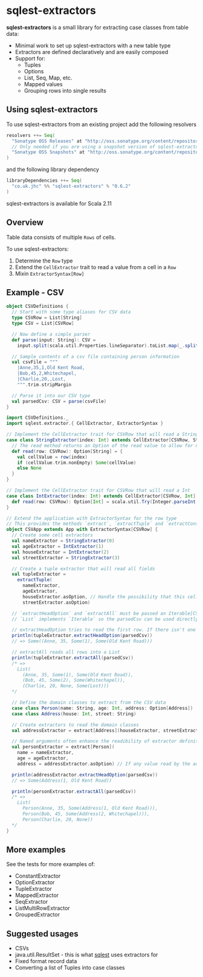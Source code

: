# sqlest-extractors

**sqlest-extractors** is a small library for extracting case classes from table data:

- Minimal work to set up sqlest-extractors with a new table type
- Extractors are defined declaratively and are easily composed
- Support for:
  - Tuples
  - Options
  - List, Seq, Map, etc.
  - Mapped values
  - Grouping rows into single results

## Using sqlest-extractors
To use sqlest-extractors from an existing project add the following resolvers
```scala
resolvers ++= Seq(
  "Sonatype OSS Releases" at "http://oss.sonatype.org/content/repositories/releases/",
  // Only needed if you are using a snapshot version of sqlest-extractors
  "Sonatype OSS Snapshots" at "http://oss.sonatype.org/content/repositories/snapshots/"
)
```

and the following library dependency
```scala
libraryDependencies ++= Seq(
  "co.uk.jhc" %% "sqlest-extractors" % "0.6.2"
)
```

sqlest-extractors is available for Scala 2.11

## Overview
Table data consists of multiple `Rows` of cells.

To use sqlest-extractors:

1. Determine the `Row` type
2. Extend the `CellExtractor` trait to read a value from a cell in a `Row`
3. Mixin `ExtractorSyntax[Row]`

## Example - CSV
```scala
object CSVDefinitions {
  // Start with some type aliases for CSV data
  type CSVRow = List[String]
  type CSV = List[CSVRow]

  // Now define a simple parser
  def parse(input: String): CSV =
    input.split(scala.util.Properties.lineSeparator).toList.map(_.split(",").toList)

  // Sample contents of a csv file containing person information
  val csvFile = """
    |Anne,35,1,Old Kent Road,
    |Bob,45,2,Whitechapel,
    |Charlie,20,,Lost,
    """.trim.stripMargin

  // Parse it into our CSV type
  val parsedCsv: CSV = parse(csvFile)
}

import CSVDefinitions._
import sqlest.extractor.{ CellExtractor, ExtractorSyntax }

// Implement the CellExtractor trait for CSVRow that will read a String
case class StringExtractor(index: Int) extends CellExtractor[CSVRow, String] {
  // The read method returns an Option of the read value to allow for null values
  def read(row: CSVRow): Option[String] = {
    val cellValue = row(index)
    if (cellValue.trim.nonEmpty) Some(cellValue)
    else None
  }
}

// Implement the CellExtractor trait for CSVRow that will read a Int
case class IntExtractor(index: Int) extends CellExtractor[CSVRow, Int] {
  def read(row: CSVRow): Option[Int] = scala.util.Try(Integer.parseInt(row(index))).toOption
}

// Extend the application with ExtractorSyntax for the row type
// This provides the methods `extract`, `extractTuple` and `extractConstant`
object CSVApp extends App with ExtractorSyntax[CSVRow] {
  // Create some cell extractors
  val nameExtractor = StringExtractor(0)
  val ageExtractor = IntExtractor(1)
  val houseExtractor = IntExtractor(2)
  val streetExtractor = StringExtractor(3)

  // Create a tuple extractor that will read all fields
  val tupleExtractor =
    extractTuple(
      nameExtractor,
      ageExtractor,
      houseExtractor.asOption, // Handle the possibility that this cell can contain a null value
      streetExtractor.asOption)

  // `extractHeadOption` and `extractAll` must be passed an Iterable[CSVRow]
  // `List` implements `Iterable` so the parsedCsv can be used directly

  // extractHeadOption tries to read the first row. If there isn't one it returns None
  println(tupleExtractor.extractHeadOption(parsedCsv))
  // => Some((Anne, 35, Some(1), Some(Old Kent Road)))

  // extractAll reads all rows into a List
  println(tupleExtractor.extractAll(parsedCsv))
  /* =>
    List(
      (Anne, 35, Some(1), Some(Old Kent Road)),
      (Bob, 45, Some(2), Some(Whitechapel)),
      (Charlie, 20, None, Some(Lost)))
  */

  // Define the domain classes to extract from the CSV data
  case class Person(name: String, age: Int, address: Option[Address])
  case class Address(house: Int, street: String)

  // Create extractors to read the domain classes
  val addressExtractor = extract[Address](houseExtractor, streetExtractor)

  // Named arguments often enhance the readibility of extractor definitions
  val personExtractor = extract[Person](
    name = nameExtractor,
    age = ageExtractor,
    address = addressExtractor.asOption) // If any value read by the addressExtractor is null, None will be returned

  println(addressExtractor.extractHeadOption(parsedCsv))
  // => Some(Address(1, Old Kent Road))

  println(personExtractor.extractAll(parsedCsv))
  /* =>
    List(
      Person(Anne, 35, Some(Address(1, Old Kent Road))),
      Person(Bob, 45, Some(Address(2, Whitechapel))),
      Person(Charlie, 20, None))
  */
}
```

## More examples
See the tests for more examples of:
- ConstantExtractor
- OptionExtractor
- TupleExtractor
- MappedExtractor
- SeqExtractor
- ListMultiRowExtractor
- GroupedExtractor

## Suggested usages
- CSVs
- java.util.ResultSet - this is what [sqlest](https://github.com/jhc-systems/sqlest) uses extractors for
- Fixed format record data
- Converting a list of Tuples into case classes
